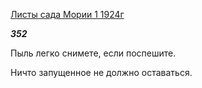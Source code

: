 [Листы сада Мории 1 1924г](https://127.0.0.1:4002/agni/1924)

___352___

Пыль легко снимете, если поспешите.   

Ничто запущенное не должно оставаться.   


